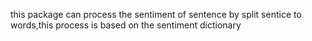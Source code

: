 this package can process the sentiment of sentence by split sentice to words,this process is based on the sentiment dictionary
